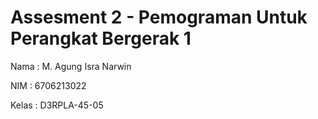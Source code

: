 # Assesment 2 - Pemograman Untuk Perangkat Bergerak 1
Nama : M. Agung Isra Narwin


NIM : 6706213022


Kelas : D3RPLA-45-05
